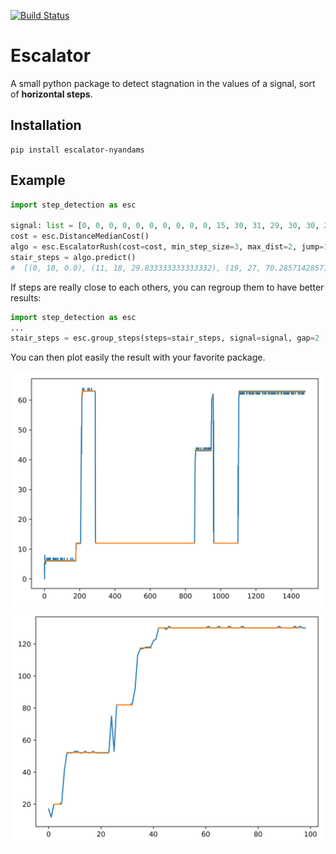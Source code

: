 [![Build Status](https://travis-ci.com/Nyandams/step_detection.svg?branch=master)](https://travis-ci.com/Nyandams/step_detection)
# Escalator

A small python package to detect stagnation in the values of a signal, sort of **horizontal steps**.

## Installation
```
pip install escalator-nyandams
```

## Example
```python
import step_detection as esc

signal: list = [0, 0, 0, 0, 0, 0, 0, 0, 0, 0, 15, 30, 31, 29, 30, 30, 29, 32, 45, 70, 70, 71, 69, 72, 70, 70, 70, 75, 78, 85, 85, 90, 95, 100, 100, 100, 101, 100, 101, 100, 100, 100, 99, 100, 100]
cost = esc.DistanceMedianCost()
algo = esc.EscalatorRush(cost=cost, min_step_size=3, max_dist=2, jump=1).fit(signal)
stair_steps = algo.predict()
#  [(0, 10, 0.0), (11, 18, 29.833333333333332), (19, 27, 70.28571428571429), (33, 45, 100.0909090909091)]
```

If steps are really close to each others, you can regroup them to have better results:
```python
import step_detection as esc
...
stair_steps = esc.group_steps(steps=stair_steps, signal=signal, gap=2 , dist=1)
```

You can then plot easily the result with your favorite package.

![Example 1 of the result](https://raw.githubusercontent.com/Nyandams/step_detection/master/images/plat1.png)
![Example 2 of the result](https://raw.githubusercontent.com/Nyandams/step_detection/master/images/plat2.png)
